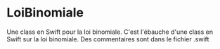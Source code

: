 # LoiBinomiale
Une class en Swift pour la loi binomiale.
C'est l'ébauche d'une class en Swift sur la loi binomiale.
Des commentaires sont dans le fichier .swift
